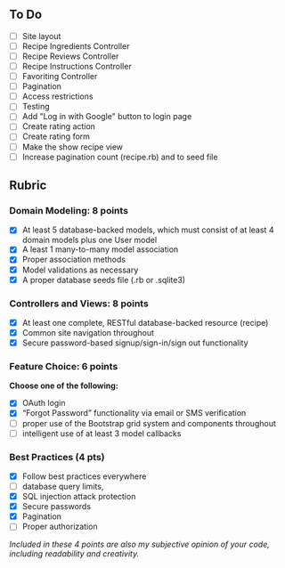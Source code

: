## To Do
- [ ] Site layout
- [ ] Recipe Ingredients Controller
- [ ] Recipe Reviews Controller
- [ ] Recipe Instructions Controller
- [ ] Favoriting Controller
- [ ] Pagination
- [ ] Access restrictions
- [ ] Testing
- [ ] Add "Log in with Google" button to login page
- [ ] Create rating action
- [ ] Create rating form
- [ ] Make the show recipe view
- [ ] Increase pagination count (recipe.rb) and to seed file

## Rubric

### Domain Modeling: 8 points
 
- [x] At least 5 database-backed models, which must consist of at least 4 domain models plus one User model
- [x] A least 1 many-to-many model association
- [x] Proper association methods 
- [x] Model validations as necessary
- [x] A proper database seeds file (.rb or .sqlite3)
 
### Controllers and Views: 8 points
 
- [x] At least one complete, RESTful database-backed resource (recipe)
- [x] Common site navigation throughout
- [x] Secure password-based signup/sign-in/sign out functionality
 
### Feature Choice: 6 points
**Choose one of the following:**
 
- [x] OAuth login
- [x] “Forgot Password” functionality via email or SMS verification
- [ ] proper use of the Bootstrap grid system and components throughout
- [ ] intelligent use of at least 3 model callbacks
 
### Best Practices (4 pts)

- [x] Follow best practices everywhere
- [ ] database query limits,
- [x] SQL injection attack protection
- [x] Secure passwords
- [x] Pagination
- [ ] Proper authorization
 
*Included in these 4 points are also my subjective opinion of your code, including readability and creativity.*